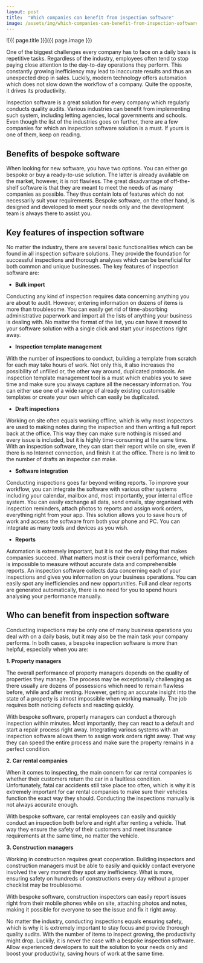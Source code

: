 ```yaml
---
layout: post
title:  "Which companies can benefit from inspection software"
image: /assets/img/which-companies-can-benefit-from-inspection-software.jpg
---
```


![{{ page.title }}]({{ page.image }})

One of the biggest challenges every company has to face on a daily basis is repetitive tasks. Regardless of the industry, employees often tend to stop paying close attention to the day-to-day operations they perform. This constantly growing inefficiency may lead to inaccurate results and thus an unexpected drop in sales. Luckily, modern technology offers automation which does not slow down the workflow of a company. Quite the opposite, it drives its productivity.

Inspection software is a great solution for every company which regularly conducts quality audits. Various industries can benefit from implementing such system, including letting agencies, local governments and schools. Even though the list of the industries goes on further, there are a few companies for which an inspection software solution is a must. If yours is one of them, keep on reading.
 

## Benefits of bespoke software
When looking for new software, you have two options. You can either go bespoke or buy a ready-to-use solution. The latter is already available on the market, however, it is not flawless. The great disadvantage of off-the-shelf software is that they are meant to meet the needs of as many companies as possible. They thus contain lots of features which do not necessarily suit your requirements. Bespoke software, on the other hand, is designed and developed to meet your needs only and the development team is always there to assist you.
 

## Key features of inspection software
No matter the industry, there are several basic functionalities which can be found in all inspection software solutions. They provide the foundation for successful inspections and thorough analyses which can be beneficial for both common and unique businesses. The key features of inspection software are:
 

- **Bulk import**

Conducting any kind of inspection requires data concerning anything you are about to audit. However, entering information on dozens of items is more than troublesome. You can easily get rid of time-absorbing administrative paperwork and import all the lists of anything your business is dealing with. No matter the format of the list, you can have it moved to your software solution with a single click and start your inspections right away.
 

- **Inspection template management**
  
With the number of inspections to conduct, building a template from scratch for each may take hours of work. Not only this, it also increases the possibility of unfilled or, the other way around, duplicated protocols. An inspection template management tool is a must which enables you to save time and make sure you always capture all the necessary information. You can either use one of a wide range of already existing customisable templates or create your own which can easily be duplicated.
 

- **Draft inspections**

Working on site often equals working offline, which is why most inspectors are used to making notes during the inspection and then writing a full report back at the office. This way they can make sure nothing is missed and every issue is included, but it is highly time-consuming at the same time. With an inspection software, they can start their report while on site, even if there is no Internet connection, and finish it at the office. There is no limit to the number of drafts an inspector can make.
 

- **Software integration**
  
Conducting inspections goes far beyond writing reports. To improve your workflow, you can integrate the software with various other systems including your calendar, mailbox and, most importantly, your internal office system. You can easily exchange all data, send emails, stay organised with inspection reminders, attach photos to reports and assign work orders, everything right from your app. This solution allows you to save hours of work and access the software from both your phone and PC. You can integrate as many tools and devices as you wish.
 

- **Reports**
  
Automation is extremely important, but it is not the only thing that makes companies succeed. What matters most is their overall performance, which is impossible to measure without accurate data and comprehensible reports. An inspection software collects data concerning each of your inspections and gives you information on your business operations. You can easily spot any inefficiencies and new opportunities. Full and clear reports are generated automatically, there is no need for you to spend hours analysing your performance manually.
 

## Who can benefit from inspection software
Conducting inspections may be only one of many business operations you deal with on a daily basis, but it may also be the main task your company performs. In both cases, a bespoke inspection software is more than helpful, especially when you are:
 

**1. Property managers**

The overall performance of property managers depends on the quality of properties they manage. The process may be exceptionally challenging as there usually are dozens of possessions which need to remain flawless before, while and after renting. However, getting an accurate insight into the state of a property is almost impossible when working manually. The job requires both noticing defects and reacting quickly.
 

With bespoke software, property managers can conduct a thorough inspection within minutes. Most importantly, they can react to a default and start a repair process right away. Integrating various systems with an inspection software allows them to assign work orders right away. That way they can speed the entire process and make sure the property remains in a perfect condition.
 

**2. Car rental companies**

When it comes to inspecting, the main concern for car rental companies is whether their customers return the car in a faultless condition. Unfortunately, fatal car accidents still take place too often, which is why it is extremely important for car rental companies to make sure their vehicles function the exact way they should. Conducting the inspections manually is not always accurate enough.
 

With bespoke software, car rental employees can easily and quickly conduct an inspection both before and right after renting a vehicle. That way they ensure the safety of their customers and meet insurance requirements at the same time, no matter the vehicle.   
 

**3. Construction managers**

Working in construction requires great cooperation. Building inspectors and construction managers must be able to easily and quickly contact everyone involved the very moment they spot any inefficiency. What is more, ensuring safety on hundreds of constructions every day without a proper checklist may be troublesome.
 
With bespoke software, construction inspectors can easily report issues right from their mobile phones while on site, attaching photos and notes, making it possible for everyone to see the issue and fix it right away.

No matter the industry, conducting inspections equals ensuring safety, which is why it is extremely important to stay focus and provide thorough quality audits. With the number of items to inspect growing, the productivity might drop. Luckily, it is never the case with a bespoke inspection software. Allow experienced developers to suit the solution to your needs only and boost your productivity, saving hours of work at the same time.
